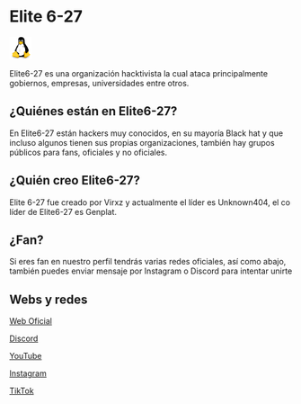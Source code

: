 # Elite 6-27



<a href="https://elite6-27.cf"><img src="https://raw.githubusercontent.com/devicons/devicon/master/icons/linux/linux-original.svg" height="40px" width="40px" /></a>



Elite6-27 es una organización hacktivista la cual ataca principalmente gobiernos, empresas, universidades entre otros.

## ¿Quiénes están en Elite6-27? 

En Elite6-27 están hackers muy conocidos, en su mayoría Black hat y que incluso algunos tienen sus propias organizaciones, también hay grupos públicos para fans, oficiales y no oficiales.

## ¿Quién creo Elite6-27?

Elite 6-27 fue creado por Virxz y actualmente el líder es Unknown404, el co líder de Elite6-27 es Genplat.

## ¿Fan?

Si eres fan en nuestro perfil tendrás varias redes oficiales, así como abajo, también puedes enviar mensaje por Instagram o Discord para intentar unirte

## Webs y redes

[Web Oficial](https://elite6-27.cf)

[Discord](https://discord.gg/elite6-27)

[YouTube](https://youtube.com/@elite6-27)

[Instagram](https://instagram.com/elite6_27)

[TikTok](https://tiktok.com/@elite6_27)

